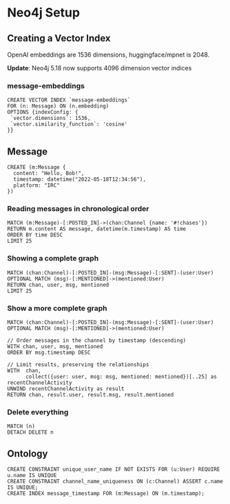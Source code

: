# Neo4j Setup

## Creating a Vector Index


OpenAI embeddings are 1536 dimensions, huggingface/mpnet is 2048.

**Update**: Neo4j 5.18 now supports 4096 dimension vector indices

### message-embeddings

```cypher
CREATE VECTOR INDEX `message-embeddings`
FOR (n: Message) ON (n.embedding)
OPTIONS {indexConfig: {
 `vector.dimensions`: 1536,
 `vector.similarity_function`: 'cosine'
}}
```

## Message

```cypher
CREATE (m:Message {
  content: "Hello, Bob!",
  timestamp: datetime("2022-05-18T12:34:56"),
  platform: "IRC"
})
```
### Reading messages in chronological order

```
MATCH (m:Message)-[:POSTED_IN]->(chan:Channel {name: '#!chases'})
RETURN m.content AS message, datetime(m.timestamp) AS time
ORDER BY time DESC
LIMIT 25
```

### Showing a complete graph

```
MATCH (chan:Channel)-[:POSTED_IN]-(msg:Message)-[:SENT]-(user:User)
OPTIONAL MATCH (msg)-[:MENTIONED]->(mentioned:User)
RETURN chan, user, msg, mentioned
LIMIT 25
```

### Show a more complete graph

```
MATCH (chan:Channel)-[:POSTED_IN]-(msg:Message)-[:SENT]-(user:User)
OPTIONAL MATCH (msg)-[:MENTIONED]->(mentioned:User)

// Order messages in the channel by timestamp (descending)
WITH chan, user, msg, mentioned
ORDER BY msg.timestamp DESC

// Limit results, preserving the relationships
WITH  chan,
      collect({user: user, msg: msg, mentioned: mentioned})[..25] as recentChannelActivity
UNWIND recentChannelActivity as result
RETURN chan, result.user, result.msg, result.mentioned
```

### Delete everything

```
MATCH (n)
DETACH DELETE n
```

## Ontology

```
CREATE CONSTRAINT unique_user_name IF NOT EXISTS FOR (u:User) REQUIRE u.name IS UNIQUE
CREATE CONSTRAINT channel_name_uniqueness ON (c:Channel) ASSERT c.name IS UNIQUE;
CREATE INDEX message_timestamp FOR (m:Message) ON (m.timestamp);
```

